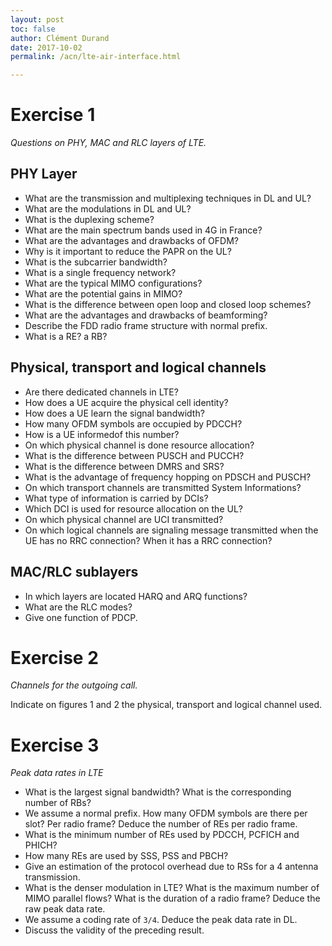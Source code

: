 ```yaml
---
layout: post
toc: false
author: Clément Durand
date: 2017-10-02
permalink: /acn/lte-air-interface.html

---
```


# Exercise 1

*Questions on PHY, MAC and RLC layers of LTE.*

## PHY Layer

  * What are the transmission and multiplexing techniques in DL and UL?
  * What are the modulations in DL and UL?
  * What is the duplexing scheme?
  * What are the main spectrum bands used in 4G in France?
  * What are the advantages and drawbacks of OFDM?
  * Why is it important to reduce the PAPR on the UL?
  * What is the subcarrier bandwidth?
  * What is a single frequency network?
  * What are the typical MIMO configurations?
  * What are the potential gains in MIMO?
  * What is the difference between open loop and closed loop schemes?
  * What are the advantages and drawbacks of beamforming?
  * Describe the FDD radio frame structure with normal prefix.
  * What is a RE? a RB?

## Physical, transport and logical channels

  * Are there dedicated channels in LTE?
  * How does a UE acquire the physical cell identity?
  * How does a UE learn the signal bandwidth?
  * How many OFDM symbols are occupied by PDCCH?
  * How is a UE informedof this number?
  * On which physical channel is done resource allocation?
  * What is the difference between PUSCH and PUCCH?
  * What is the difference between DMRS and SRS?
  * What is the advantage of frequency hopping on PDSCH and PUSCH?
  * On which transport channels are transmitted System Informations?
  * What type of information is carried by DCIs?
  * Which DCI is used for resource allocation on the UL?
  * On which physical channel are UCI transmitted?
  * On which logical channels are signaling message transmitted when the UE has no RRC connection? When it has a RRC connection?

## MAC/RLC sublayers

  * In which layers are located HARQ and ARQ functions?
  * What are the RLC modes?
  * Give one function of PDCP.

# Exercise 2

*Channels for the outgoing call.*

Indicate on figures 1 and 2 the physical, transport and logical channel used.

# Exercise 3

*Peak data rates in LTE*

  * What is the largest signal bandwidth? What is the corresponding number of RBs?
  * We assume a normal prefix. How many OFDM symbols are there per slot? Per radio frame? Deduce the number of REs per radio frame.
  * What is the minimum number of REs used by PDCCH, PCFICH and PHICH?
  * How many REs are used by SSS, PSS and PBCH?
  * Give an estimation of the protocol overhead due to RSs for a 4 antenna transmission.
  * What is the denser modulation in LTE? What is the maximum number of MIMO parallel flows? What is the duration of a radio frame? Deduce the raw peak data rate.
  * We assume a coding rate of `3/4`. Deduce the peak data rate in DL.
  * Discuss the validity of the preceding result.
